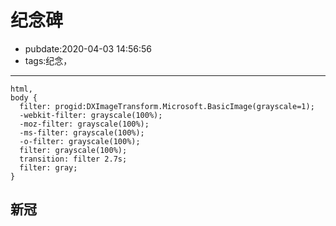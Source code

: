 # 纪念碑

- pubdate:2020-04-03 14:56:56
- tags:纪念，

---

```css{run .hidden}
html,
body {
  filter: progid:DXImageTransform.Microsoft.BasicImage(grayscale=1);
  -webkit-filter: grayscale(100%);
  -moz-filter: grayscale(100%);
  -ms-filter: grayscale(100%);
  -o-filter: grayscale(100%);
  filter: grayscale(100%);
  transition: filter 2.7s;
  filter: gray;
}
```

## 新冠
